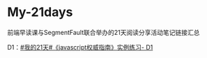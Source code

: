 # My-21days
前端早读课与SegmentFault联合举办的21天阅读分享活动笔记链接汇总

D1：<a href="https://segmentfault.com/n/1330000004569802">#我的21天#《javascript权威指南》实例练习- D1</a>
